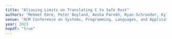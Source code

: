 ```yaml
---
title: "Aliasing Limits on Translating C to Safe Rust"
authors: "Mehmet Emre, Peter Boyland, Aesha Parekh, Ryan Schroeder, Kyle Dewey, and Ben Hardekopf"
venue: "ACM Conference on Systems, Programming, Languages, and Applications: Software for Humanity, OOPSLA Research Papers Track (SPLASH/OOPSLA)"
year: 2023
nopdf: "true"
---
```

